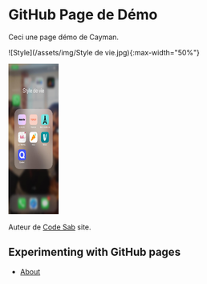 # GitHub Page de Démo

Ceci une page démo de Cayman.

![Style](/assets/img/Style de vie.jpg){:max-width="50%"}

<img src="/assets/img/Style de vie.jpg" width="100" height="300">

Auteur de [Code Sab](https://code-maven.com/) site.


## Experimenting with GitHub pages

* [About](/about)
